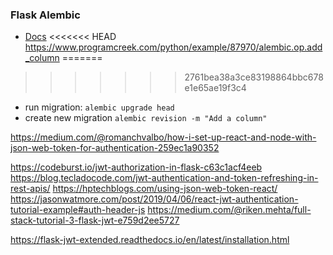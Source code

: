 ### Flask Alembic
- [Docs](https://alembic.sqlalchemy.org/en/latest/tutorial.html#running-our-first-migration)
<<<<<<< HEAD
https://www.programcreek.com/python/example/87970/alembic.op.add_column
=======
>>>>>>> 2761bea38a3ce83198864bbc678e1e65ae19f3c4
- run migration: `alembic upgrade head`
- create new migration `alembic revision -m "Add a column"`


https://medium.com/@romanchvalbo/how-i-set-up-react-and-node-with-json-web-token-for-authentication-259ec1a90352

https://codeburst.io/jwt-authorization-in-flask-c63c1acf4eeb
https://blog.tecladocode.com/jwt-authentication-and-token-refreshing-in-rest-apis/
https://hptechblogs.com/using-json-web-token-react/
https://jasonwatmore.com/post/2019/04/06/react-jwt-authentication-tutorial-example#auth-header-js
https://medium.com/@riken.mehta/full-stack-tutorial-3-flask-jwt-e759d2ee5727

https://flask-jwt-extended.readthedocs.io/en/latest/installation.html
